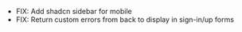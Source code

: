 - FIX: Add shadcn sidebar for mobile
- FIX: Return custom errors from back to display in sign-in/up forms
